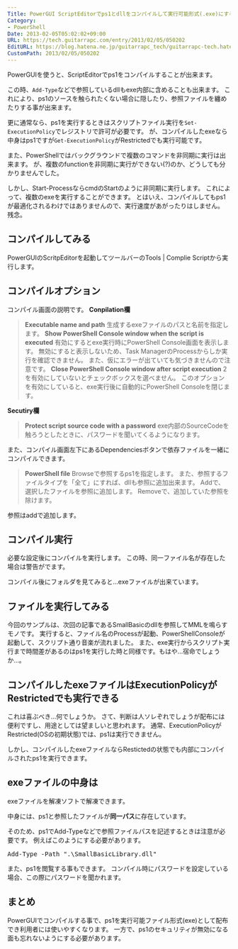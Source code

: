 ```yaml
---
Title: PowerGUI ScriptEditorでps1とdllをコンパイルして実行可能形式(.exe)にする
Category:
- PowerShell
Date: 2013-02-05T05:02:02+09:00
URL: https://tech.guitarrapc.com/entry/2013/02/05/050202
EditURL: https://blog.hatena.ne.jp/guitarrapc_tech/guitarrapc-tech.hatenablog.com/atom/entry/11696248318757675442
CustomPath: 2013/02/05/050202
---
```


<p>PowerGUIを使うと、ScriptEditorでps1をコンパイルすることが出来ます。</p>
<p>この時、<code>Add-Type</code>などで参照しているdllもexe内部に含めることも出来ます。 これにより、ps1のソースを触られたくない場合に隠したり、参照ファイルを纏めたりする事が出来ます。</p>
<p>更に通常なら、ps1を実行するときはスクリプトファイル実行を<code>Set-ExecutionPolicy</code>でレジストリで許可が必要です。 が、コンパイルしたexeなら中身はps1ですが<code>Get-ExecutionPolicy</code>がRestrictedでも実行可能です。</p>
<p>また、PowerShellではバックグラウンドで複数のコマンドを非同期に実行は出来ます。 が、複数のfunctionを非同期に実行ができない(?)のか、どうしても分かりませんでした。</p>
<p>しかし、Start-ProcessならcmdのStartのように非同期に実行します。 これによって、複数のexeを実行することができます。 とはいえ、コンパイルしてもps1が最適化されるわけではありませんので、実行速度があがったりはしません。 残念。 </p>
<h2>コンパイルしてみる</h2>
<p>PowerGUIのScritpEditorを起動してツールバーのTools | Complie Scriptから実行します。</p>
<h2>コンパイルオプション</h2>
<p>コンパイル画面の説明です。 <strong>Conpilation欄</strong></p>
<blockquote><strong>Executable name and path</strong> 生成するexeファイルのパスと名前を指定します。 <strong>Show PowerShell Console window when the script is executed</strong> 有効にするとexe実行時にPowerShell Console画面を表示します。 無効にすると表示しないため、Task ManagerのProcessからしか実行を確認できません。 また、仮にエラーが出ていても気づきませんので注意です。 <strong>Close PowerShell Console window after script execution</strong> 2を有効にしていないとチェックボックスを選べません。 このオプションを有効にしていると、exe実行後に自動的にPowerShell Consoleを閉じます。</blockquote>
<p><strong>Secutiry欄</strong></p>
<blockquote><strong>Protect script source code with a password</strong> exe内部のSourceCodeを触ろうとしたときに、パスワードを聞いてくるようになります。</blockquote>
<p>また、コンパイル画面左下にあるDependenciesボタンで依存ファイルを一緒にコンパイルできます。</p>
<blockquote><strong>PowerShell file</strong> Browseで参照するps1を指定します。 また、参照するファイルタイプを「全て」にすれば、dllも参照に追加出来ます。 Addで、選択したファイルを参照に追加します。 Removeで、追加していた参照を除けます。</blockquote>
<p>参照はaddで追加します。</p>
<h2>コンパイル実行</h2>
<p>必要な設定後にコンパイルを実行します。 この時、同一ファイル名が存在した場合は警告がでます。</p>
<p>コンパイル後にフォルダを見てみると…exeファイルが出来ています。</p>
<h2>ファイルを実行してみる</h2>
<p>今回のサンプルは、次回の記事であるSmallBasicのdllを参照してMMLを鳴らすモノです。 実行すると、ファイル名のProcessが起動、PowerShellConsoleが起動して、スクリプト通り音楽が流れました。 また、exe実行からスクリプト実行まで時間差があるのはps1を実行した時と同様です。もはや…宿命でしょうか…。</p>
<h2>コンパイルしたexeファイルはExecutionPolicyがRestrictedでも実行できる</h2>
<p>これは喜ぶべき…何でしょうか。 さて、判断は人ソレぞれでしょうが配布には便利ですし、用途としては望ましいと思われます。 通常、ExecutionPolicyがRestricted(OSの初期状態)では、ps1は実行できません。</p>
<p>しかし、コンパイルしたexeファイルならRestictedの状態でも内部にコンパイルされたps1を実行できます。</p>
<h2>exeファイルの中身は</h2>
<p>exeファイルを解凍ソフトで解凍できます。</p>
<p>中身には、ps1と参照したファイルが<strong>同一パス</strong>に存在しています。</p>
<p>そのため、ps1でAdd-Typeなどで参照ファイルパスを記述するときは注意が必要です。 例えばこのようにする必要があります。</p>
<pre class="brush: powershell">Add-Type -Path ".\SmallBasicLibrary.dll"
</pre>
<p>また、ps1を閲覧する事もできます。 コンパイル時にパスワードを設定している場合、この際にパスワードを聞かれます。</p>
<h2>まとめ</h2>
<p>PowerGUIでコンパイルする事で、ps1を実行可能ファイル形式(exe)として配布でき利用者には使いやすくなります。 一方で、ps1のセキュリティが無効になる面も忘れないようにする必要があります。</p>
